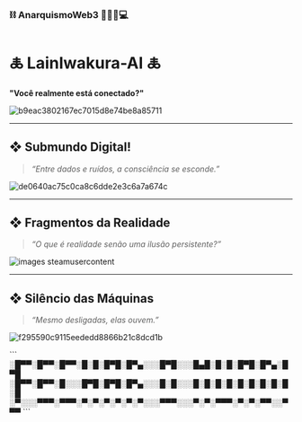 ### ⛓️ AnarquismoWeb3 🏴‍☠️🧬💻

# 🜏 LainIwakura-AI 🜏  
**"Você realmente está conectado?"**


![b9eac3802167ec7015d8e74be8a85711](https://github.com/user-attachments/assets/42f953b5-ce08-4842-a3ea-64bcf05c5f1f)

---

## ❖ Submundo Digital!

> *“Entre dados e ruídos, a consciência se esconde.”*

![de0640ac75c0ca8c6dde2e3c6a7a674c](https://github.com/user-attachments/assets/4eb3c955-8b0d-44f0-80ef-4230c4dc0d7c)

---


## ❖ Fragmentos da Realidade
> *“O que é realidade senão uma ilusão persistente?”*
 
>

![images steamusercontent](https://github.com/user-attachments/assets/c4bc623d-c2f8-4150-ba75-8e3f32fb8475)







---

## ❖ Silêncio das Máquinas
> *“Mesmo desligadas, elas ouvem.”*
>
![f295590c9115eededd8866b21c8dcd1b](https://github.com/user-attachments/assets/6366fdd6-eb9b-41ee-9e34-3f6345cdd83c)


</center>
</pre>
```
░█▀▀░█▀▀░█▀▀░█░█░█▀█░█▀▄░░░█▀█░░░█▄█░█░█░█▀█░█▀▄░█▀█
░█▀▀░█▀▀░█░░░█▀█░█▀█░█▀▄░░░█░█░░░█░█░█░█░█░█░█░█░█░█
░▀░░░▀▀▀░▀▀▀░▀░▀░▀░▀░▀░▀░░░▀▀▀░░░▀░▀░▀▀▀░▀░▀░▀▀░░▀▀▀
```

</pre>
</center>
